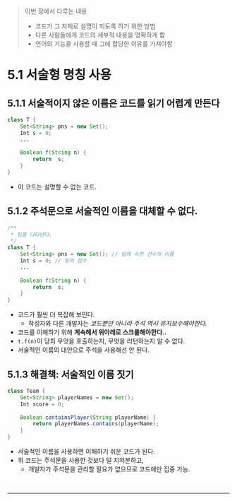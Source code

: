 > 이번 장에서 다루는 내용
> - 코드가 그 자체로 설명이 되도록 하기 위한 방법
> - 다른 사람들에게 코드의 세부적 내용을 명확하게 함
> - 언어의 기능을 사용할 때 그에 합당한 이유를 가져야함


# 5.1 서술형 명칭 사용

## 5.1.1 서술적이지 않은 이름은 코드를 읽기 어렵게 만든다

```java
class T {
    Set<String> pns = new Set();
    Int s = 0;
    ...
    
    Boolean f(String n) {
        return  s;
    }
}
```

- 이 코드는 설명할 수 없는 코드.

## 5.1.2 주석문으로 서술적인 이름을 대체할 수 없다.


```java
/**
 * 팀을 나타낸다.
 */
class T {
    Set<String> pns = new Set(); // 팀에 속한 선수의 이름
    Int s = 0; // 팀의 점수
    ...
    
    Boolean f(String n) {
        return  s;
    }
}
```

- 코드가 훨씬 더 복잡해 보인다.
  - 작성자와 다른 개발자는 _코드뿐만 아니라 주석 역시 유지보수해야한다._
- 코드를 이해하기 위해 **계속해서 위아래로 스크롤해야한다..**
- `t.f(n)`이 당최 무엇을 호출하는지, 무엇을 리턴하는지 알 수 없다.
- 서술적인 이름의 대안으로 주석을 사용해선 안 된다.

## 5.1.3 해결책: 서술적인 이름 짓기

```java
class Team {
    Set<String> playerNames = new Set();
    Int score = 0;
    
    Boolean containsPlayer(String playerName) {
        return playerNames.contains(playerName);
    }
}
```

- 서술적인 이름을 사용하면 이해하기 쉬운 코드가 된다.
- 위 코드는 주석문을 사용한 것보다 덜 지저분하고, 
  - 개발자가 주석문을 관리할 필요가 없으므로 코드에만 집중 가능.

<br>

---





